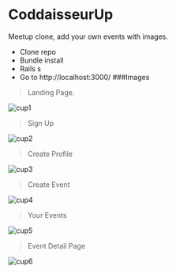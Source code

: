 # CoddaisseurUp

Meetup clone, add your own events with images.

- Clone repo
- Bundle install
- Rails s
- Go to http://localhost:3000/
###Images

> Landing Page.
                
![cup1](https://user-images.githubusercontent.com/34174855/38359607-2587ffa8-38c9-11e8-9097-39b3bdb1f382.png)

>Sign Up

![cup2](https://user-images.githubusercontent.com/34174855/38359756-50b0cc00-38c9-11e8-930d-f1556025c765.png)

>Create Profile

![cup3](https://user-images.githubusercontent.com/34174855/38359792-5f466004-38c9-11e8-915c-f1a49ee8dec2.png)

>Create Event

![cup4](https://user-images.githubusercontent.com/34174855/38359836-71015006-38c9-11e8-98e4-6f67814618d2.png)

>Your Events

![cup5](https://user-images.githubusercontent.com/34174855/38359875-80badbfc-38c9-11e8-92d7-c975f065ab82.png)

>Event Detail Page

![cup6](https://user-images.githubusercontent.com/34174855/38359919-95e3347a-38c9-11e8-9c26-595a76cccad5.png)
